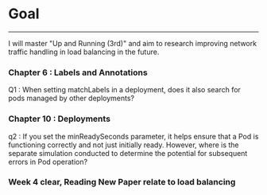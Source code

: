 # Goal
------------
I will master "Up and Running (3rd)" and aim to research improving network traffic handling in load balancing in the future.


### Chapter 6 : Labels and Annotations
Q1 : When setting matchLabels in a deployment, does it also search for pods managed by other deployments?

### Chapter 10 : Deployments
q2 : If you set the minReadySeconds parameter, it helps ensure that a Pod is functioning correctly and not just initially ready. However, where is the separate simulation conducted to determine the potential for subsequent errors in Pod operation?


### Week 4 clear, Reading New Paper relate to load balancing 


